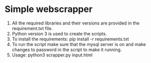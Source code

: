 # Simple webscrapper

1. All the required libraries and their versions are provided in the requirement.txt file.
2. Python version 3 is used to create the scripts.
3. To install the requirements:
      pip install -r requirements.txt
4. To run the script make sure that the mysql server is on and make changes to password in the script to make it running.
5. Usage:
    python3 scrapper.py input.html
